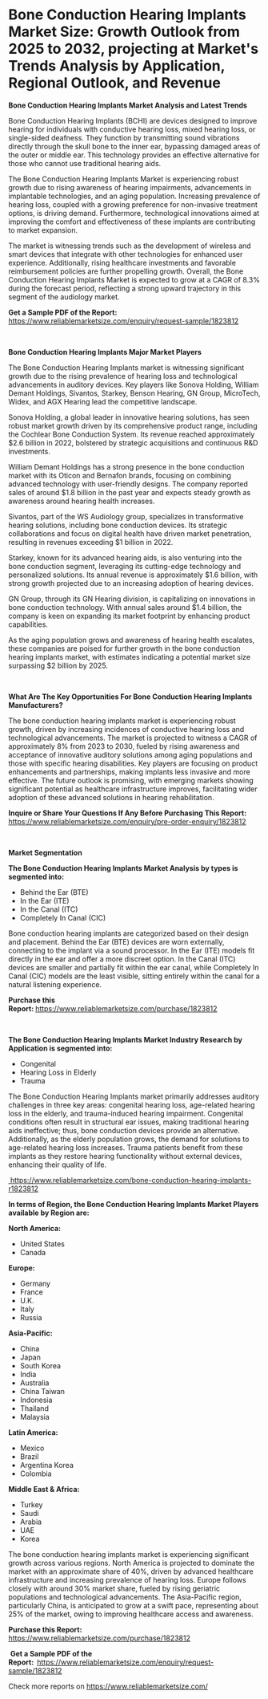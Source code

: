 <p><h1>Bone Conduction Hearing Implants Market Size: Growth Outlook from 2025 to 2032, projecting at Market's Trends Analysis by Application, Regional Outlook, and Revenue</h1></p><p><strong>Bone Conduction Hearing Implants Market Analysis and Latest Trends</strong></p>
<p><p>Bone Conduction Hearing Implants (BCHI) are devices designed to improve hearing for individuals with conductive hearing loss, mixed hearing loss, or single-sided deafness. They function by transmitting sound vibrations directly through the skull bone to the inner ear, bypassing damaged areas of the outer or middle ear. This technology provides an effective alternative for those who cannot use traditional hearing aids.</p><p>The Bone Conduction Hearing Implants Market is experiencing robust growth due to rising awareness of hearing impairments, advancements in implantable technologies, and an aging population. Increasing prevalence of hearing loss, coupled with a growing preference for non-invasive treatment options, is driving demand. Furthermore, technological innovations aimed at improving the comfort and effectiveness of these implants are contributing to market expansion.</p><p>The market is witnessing trends such as the development of wireless and smart devices that integrate with other technologies for enhanced user experience. Additionally, rising healthcare investments and favorable reimbursement policies are further propelling growth. Overall, the Bone Conduction Hearing Implants Market is expected to grow at a CAGR of 8.3% during the forecast period, reflecting a strong upward trajectory in this segment of the audiology market.</p></p>
<p><strong>Get a Sample PDF of the Report:&nbsp;</strong> <a href="https://www.reliablemarketsize.com/enquiry/request-sample/1823812?utm_campaign=2333&utm_medium=2&utm_source=Github&utm_content=ia&utm_term=03032025&utm_id=bone-conduction-hearing-implants">https://www.reliablemarketsize.com/enquiry/request-sample/1823812</a></p>
<p>&nbsp;</p>
<p><strong>Bone Conduction Hearing Implants Major Market Players</strong></p>
<p><p>The Bone Conduction Hearing Implants market is witnessing significant growth due to the rising prevalence of hearing loss and technological advancements in auditory devices. Key players like Sonova Holding, William Demant Holdings, Sivantos, Starkey, Benson Hearing, GN Group, MicroTech, Widex, and AGX Hearing lead the competitive landscape.</p><p>Sonova Holding, a global leader in innovative hearing solutions, has seen robust market growth driven by its comprehensive product range, including the Cochlear Bone Conduction System. Its revenue reached approximately $2.6 billion in 2022, bolstered by strategic acquisitions and continuous R&D investments.</p><p>William Demant Holdings has a strong presence in the bone conduction market with its Oticon and Bernafon brands, focusing on combining advanced technology with user-friendly designs. The company reported sales of around $1.8 billion in the past year and expects steady growth as awareness around hearing health increases.</p><p>Sivantos, part of the WS Audiology group, specializes in transformative hearing solutions, including bone conduction devices. Its strategic collaborations and focus on digital health have driven market penetration, resulting in revenues exceeding $1 billion in 2022.</p><p>Starkey, known for its advanced hearing aids, is also venturing into the bone conduction segment, leveraging its cutting-edge technology and personalized solutions. Its annual revenue is approximately $1.6 billion, with strong growth projected due to an increasing adoption of hearing devices.</p><p>GN Group, through its GN Hearing division, is capitalizing on innovations in bone conduction technology. With annual sales around $1.4 billion, the company is keen on expanding its market footprint by enhancing product capabilities.</p><p>As the aging population grows and awareness of hearing health escalates, these companies are poised for further growth in the bone conduction hearing implants market, with estimates indicating a potential market size surpassing $2 billion by 2025.</p></p>
<p>&nbsp;</p>
<p><strong>What Are The Key Opportunities For Bone Conduction Hearing Implants Manufacturers?</strong></p>
<p><p>The bone conduction hearing implants market is experiencing robust growth, driven by increasing incidences of conductive hearing loss and technological advancements. The market is projected to witness a CAGR of approximately 8% from 2023 to 2030, fueled by rising awareness and acceptance of innovative auditory solutions among aging populations and those with specific hearing disabilities. Key players are focusing on product enhancements and partnerships, making implants less invasive and more effective. The future outlook is promising, with emerging markets showing significant potential as healthcare infrastructure improves, facilitating wider adoption of these advanced solutions in hearing rehabilitation.</p></p>
<p><strong>Inquire or Share Your Questions If Any Before Purchasing This Report:</strong> <a href="https://www.reliablemarketsize.com/enquiry/pre-order-enquiry/1823812?utm_campaign=2333&utm_medium=2&utm_source=Github&utm_content=ia&utm_term=03032025&utm_id=bone-conduction-hearing-implants">https://www.reliablemarketsize.com/enquiry/pre-order-enquiry/1823812</a></p>
<p>&nbsp;</p>
<p><strong>Market Segmentation</strong></p>
<p><strong>The Bone Conduction Hearing Implants Market Analysis by types is segmented into:</strong></p>
<p><ul><li>Behind the Ear (BTE)</li><li>In the Ear (ITE)</li><li>In the Canal (ITC)</li><li>Completely In Canal (CIC)</li></ul></p>
<p><p>Bone conduction hearing implants are categorized based on their design and placement. Behind the Ear (BTE) devices are worn externally, connecting to the implant via a sound processor. In the Ear (ITE) models fit directly in the ear and offer a more discreet option. In the Canal (ITC) devices are smaller and partially fit within the ear canal, while Completely In Canal (CIC) models are the least visible, sitting entirely within the canal for a natural listening experience.</p></p>
<p><strong>Purchase this Report:&nbsp;</strong><a href="https://www.reliablemarketsize.com/purchase/1823812?utm_campaign=2333&utm_medium=2&utm_source=Github&utm_content=ia&utm_term=03032025&utm_id=bone-conduction-hearing-implants">https://www.reliablemarketsize.com/purchase/1823812</a></p>
<p>&nbsp;</p>
<p><strong>The Bone Conduction Hearing Implants Market Industry Research by Application is segmented into:</strong></p>
<p><ul><li>Congenital</li><li>Hearing Loss in Elderly</li><li>Trauma</li></ul></p>
<p><p>The Bone Conduction Hearing Implants market primarily addresses auditory challenges in three key areas: congenital hearing loss, age-related hearing loss in the elderly, and trauma-induced hearing impairment. Congenital conditions often result in structural ear issues, making traditional hearing aids ineffective; thus, bone conduction devices provide an alternative. Additionally, as the elderly population grows, the demand for solutions to age-related hearing loss increases. Trauma patients benefit from these implants as they restore hearing functionality without external devices, enhancing their quality of life.</p></p>
<p><a href="https://www.reliablemarketsize.com/bone-conduction-hearing-implants-r1823812?utm_campaign=2333&utm_medium=2&utm_source=Github&utm_content=ia&utm_term=03032025&utm_id=bone-conduction-hearing-implants">&nbsp;https://www.reliablemarketsize.com/bone-conduction-hearing-implants-r1823812</a></p>
<p><strong>In terms of Region, the Bone Conduction Hearing Implants Market Players available by Region are:</strong></p>
<p>
    <p> <strong> North America: </strong>
        <ul>
            <li>United States</li>
            <li>Canada</li>
        </ul>
        </p> 
    <p> <strong> Europe: </strong>
        <ul>
            <li>Germany</li>
            <li>France</li>
            <li>U.K.</li>
            <li>Italy</li>
            <li>Russia</li>
        </ul>
        </p> 
    <p> <strong> Asia-Pacific: </strong>
        <ul>
            <li>China</li>
            <li>Japan</li>
            <li>South Korea</li>
            <li>India</li>
            <li>Australia</li>
            <li>China Taiwan</li>
            <li>Indonesia</li>
            <li>Thailand</li>
            <li>Malaysia</li>
        </ul>
        </p> 
    <p> <strong> Latin America: </strong>
        <ul>
            <li>Mexico</li>
            <li>Brazil</li>
            <li>Argentina Korea</li>
            <li>Colombia</li>
        </ul>
        </p> 
    <p> <strong> Middle East & Africa: </strong>
        <ul>
            <li>Turkey</li>
            <li>Saudi</li>
            <li>Arabia</li>
            <li>UAE</li>
            <li>Korea</li>
        </ul>
    </p>
    </p>
<p><p>The bone conduction hearing implants market is experiencing significant growth across various regions. North America is projected to dominate the market with an approximate share of 40%, driven by advanced healthcare infrastructure and increasing prevalence of hearing loss. Europe follows closely with around 30% market share, fueled by rising geriatric populations and technological advancements. The Asia-Pacific region, particularly China, is anticipated to grow at a swift pace, representing about 25% of the market, owing to improving healthcare access and awareness.</p></p>
<p><strong>Purchase this Report: </strong><a href="https://www.reliablemarketsize.com/purchase/1823812?utm_campaign=2333&utm_medium=2&utm_source=Github&utm_content=ia&utm_term=03032025&utm_id=bone-conduction-hearing-implants">https://www.reliablemarketsize.com/purchase/1823812</a></p>
<p>&nbsp;<strong>Get a Sample PDF of the Report:&nbsp;&nbsp;</strong><a href="https://www.reliablemarketsize.com/enquiry/request-sample/1823812?utm_campaign=2333&utm_medium=2&utm_source=Github&utm_content=ia&utm_term=03032025&utm_id=bone-conduction-hearing-implants">https://www.reliablemarketsize.com/enquiry/request-sample/1823812</a></p>
<p><strong></strong></p>
<p>Check more reports on <a href="https://www.reliablemarketsize.com/?utm_campaign=2333&utm_medium=2&utm_source=Github&utm_content=ia&utm_term=03032025&utm_id=bone-conduction-hearing-implants">https://www.reliablemarketsize.com/</a></p>
